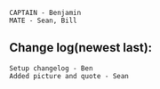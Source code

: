     CAPTAIN - Benjamin
    MATE - Sean, Bill

Change log(newest last):
-----------------------

    Setup changelog - Ben
    Added picture and quote - Sean
